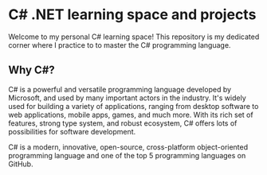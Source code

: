 # C# .NET learning space and projects

Welcome to my personal C# learning space! This repository is my dedicated corner where I practice to to master the C# programming language.

## Why C#?
C# is a powerful and versatile programming language developed by Microsoft, and used by many important actors in the industry. It's widely used for building a variety of applications, ranging from desktop software to web applications, mobile apps, games, and much more. With its rich set of features, strong type system, and robust ecosystem, C# offers lots of possibilities for software development.

C# is a modern, innovative, open-source, cross-platform object-oriented programming language and one of the top 5 programming languages on GitHub.
